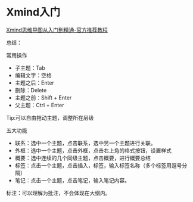 # Xmind入门

[Xmind思维导图从入门到精通-官方推荐教程](https://www.bilibili.com/video/av47479081/?p=1)

总结：

常用操作

- 子主题：Tab
- 编辑文字：空格
- 主题之后：Enter
- 删除：Delete
- 主题之前：Shift + Enter
- 父主题：Ctrl + Enter

Tip:可以自由拖动主题，调整所在层级

五大功能

- 联系：选中一个主题，点击联系，选中另一个主题进行关联。
- 外框：选中一个主题，点击外框，点击右上角的格式按钮，设置样式
- 概要：选中连续的几个同级主题，点击概要，进行概要总结
- 标签：点击一个主题，点击插入，标签，输入标签名称（多个标签用逗号分隔）
- 笔记：点击一个主题，点击笔记，输入笔记内容。

标注：可以理解为批注，不会体现在大纲内。
